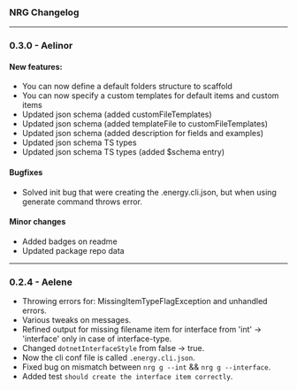 ### NRG Changelog
---
### 0.3.0 - Aelinor
#### New features:
* You can now define a default folders structure to scaffold
* You can now specify a custom templates for default items and custom items 
* Updated json schema (added customFileTemplates)
* Updated json schema (added templateFile to customFileTemplates)
* Updated json schema (added description for fields and examples)
* Updated json schema TS types
* Updated json schema TS types (added $schema entry)

#### Bugfixes
* Solved init bug that were creating the .energy.cli.json, but when using generate command throws error.

#### Minor changes
* Added badges on readme
* Updated package repo data

---
### 0.2.4 - Aelene
* Throwing errors for: MissingItemTypeFlagException and unhandled errors.
* Various tweaks on messages.
* Refined output for missing filename item for interface from 'int' -> 'interface' only in case of interface-type.
* Changed `dotnetInterfaceStyle` from false -> true.
* Now the cli conf file is called `.energy.cli.json`.
* Fixed bug on mismatch between `nrg g --int` && `nrg g --interface`.
* Added test `should create the interface item correctly`.